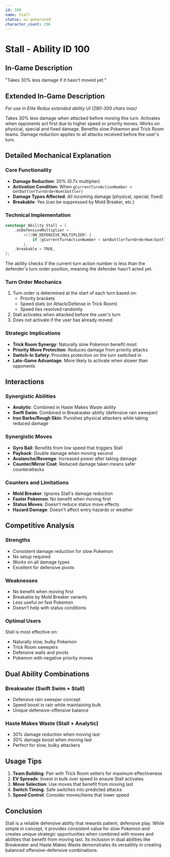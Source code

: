 ```yaml
---
id: 100
name: Stall
status: ai-generated
character_count: 296
---
```


# Stall - Ability ID 100

## In-Game Description
"Takes 30% less damage if it hasn't moved yet."

## Extended In-Game Description
*For use in Elite Redux extended ability UI (280-300 chars max)*

Takes 30% less damage when attacked before moving this turn. Activates when opponents act first due to higher speed or priority moves. Works on physical, special and fixed damage. Benefits slow Pokemon and Trick Room teams. Damage reduction applies to all attacks received before the user's turn.

## Detailed Mechanical Explanation

### Core Functionality
- **Damage Reduction**: 30% (0.7x multiplier)
- **Activation Condition**: When `gCurrentTurnActionNumber < GetBattlerTurnOrderNum(battler)`
- **Damage Types Affected**: All incoming damage (physical, special, fixed)
- **Breakable**: Yes (can be suppressed by Mold Breaker, etc.)

### Technical Implementation
```c
constexpr Ability Stall = {
    .onDefensiveMultiplier =
        +[](ON_DEFENSIVE_MULTIPLIER) {
            if (gCurrentTurnActionNumber < GetBattlerTurnOrderNum(battler)) MUL(.7);
        },
    .breakable = TRUE,
};
```

The ability checks if the current turn action number is less than the defender's turn order position, meaning the defender hasn't acted yet.

### Turn Order Mechanics
1. Turn order is determined at the start of each turn based on:
   - Priority brackets
   - Speed stats (or Attack/Defense in Trick Room)
   - Speed ties resolved randomly
2. Stall activates when attacked before the user's turn
3. Does not activate if the user has already moved

### Strategic Implications
- **Trick Room Synergy**: Naturally slow Pokemon benefit most
- **Priority Move Protection**: Reduces damage from priority attacks
- **Switch-In Safety**: Provides protection on the turn switched in
- **Late-Game Advantage**: More likely to activate when slower than opponents

## Interactions

### Synergistic Abilities
- **Analytic**: Combined in Haste Makes Waste ability
- **Swift Swim**: Combined in Breakwater ability (defensive rain sweeper)
- **Iron Barbs/Rough Skin**: Punishes physical attackers while taking reduced damage

### Synergistic Moves
- **Gyro Ball**: Benefits from low speed that triggers Stall
- **Payback**: Double damage when moving second
- **Avalanche/Revenge**: Increased power after taking damage
- **Counter/Mirror Coat**: Reduced damage taken means safer counterattacks

### Counters and Limitations
- **Mold Breaker**: Ignores Stall's damage reduction
- **Faster Pokemon**: No benefit when moving first
- **Status Moves**: Doesn't reduce status move effects
- **Hazard Damage**: Doesn't affect entry hazards or weather

## Competitive Analysis

### Strengths
- Consistent damage reduction for slow Pokemon
- No setup required
- Works on all damage types
- Excellent for defensive pivots

### Weaknesses
- No benefit when moving first
- Breakable by Mold Breaker variants
- Less useful on fast Pokemon
- Doesn't help with status conditions

### Optimal Users
Stall is most effective on:
- Naturally slow, bulky Pokemon
- Trick Room sweepers
- Defensive walls and pivots
- Pokemon with negative priority moves

## Dual Ability Combinations

### Breakwater (Swift Swim + Stall)
- Defensive rain sweeper concept
- Speed boost in rain while maintaining bulk
- Unique defensive-offensive balance

### Haste Makes Waste (Stall + Analytic)
- 30% damage reduction when moving last
- 30% damage boost when moving last
- Perfect for slow, bulky attackers

## Usage Tips

1. **Team Building**: Pair with Trick Room setters for maximum effectiveness
2. **EV Spreads**: Invest in bulk over speed to ensure Stall activates
3. **Move Selection**: Use moves that benefit from moving last
4. **Switch Timing**: Safe switches into predicted attacks
5. **Speed Control**: Consider moves/items that lower speed

## Conclusion

Stall is a reliable defensive ability that rewards patient, defensive play. While simple in concept, it provides consistent value for slow Pokemon and creates unique strategic opportunities when combined with moves and abilities that benefit from moving last. Its inclusion in dual abilities like Breakwater and Haste Makes Waste demonstrates its versatility in creating balanced offensive-defensive combinations.
